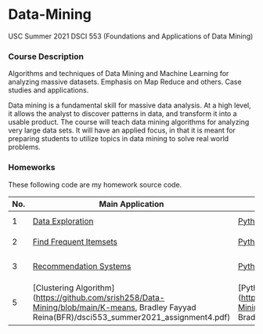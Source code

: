 # Data-Mining
USC Summer 2021 DSCI 553 (Foundations and Applications of Data Mining) 
### Course Description
Algorithms and techniques of Data Mining and Machine Learning for analyzing massive datasets. Emphasis on Map Reduce and others. Case studies and applications.

Data mining is a fundamental skill for massive data analysis. At a high level, it allows the analyst to discover patterns in data, and transform it into a usable product. The course will teach data mining algorithms for analyzing very large data sets. It will have an applied focus, in that it is meant for preparing students to utilize topics in data mining to solve real world problems.

### Homeworks
These following code are my homework source code.

|No.|    Main Application    |Programming|Tags|
|---|------------------------|-----------|----|
|1|[Data Exploration](https://github.com/srish258/Data-Mining/blob/main/DATA_MINING_HW1/dsci553_summer2021_assignment1.pdf)|[Python](https://github.com/srish258/Data-Mining/tree/main/DATA_MINING_HW1)|`MapReduce` `Spark` `Pyspark`|
|2|[Find Frequent Itemsets](https://github.com/srish258/Data-Mining/blob/main/DATA_MINING_HW2/dsci553_summer2021_assignment2.pdf)|[Python](https://github.com/srish258/Data-Mining/tree/main/DATA_MINING_HW2)| `PCY` `Apriori` `SON`|
|3|[Recommendation Systems](https://github.com/srish258/Data-Mining/blob/main/DATA_MINING_HW3/DSCI553_summer_hw3.pdf)|[Python](https://github.com/srish258/Data-Mining/tree/main/DATA_MINING_HW3)|`Collaborative Filtering` `MinHash` `LSH`|
|5|[Clustering Algorithm](https://github.com/srish258/Data-Mining/blob/main/K-means, Bradley Fayyad Reina(BFR)/dsci553_summer2021_assignment4.pdf)|[Python](https://github.com/srish258/Data-Mining/tree/main/K-means, Bradley Fayyad Reina(BFR))|`K-Means` `Bradley-Fayyad-Reina (BFR) Algorithm` `NMI`|
